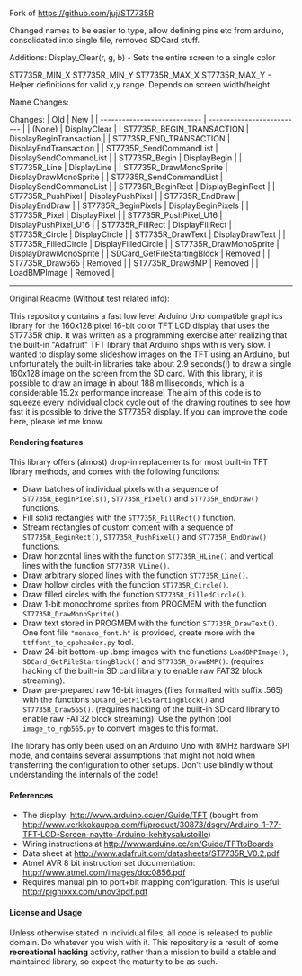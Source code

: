 Fork of https://github.com/juj/ST7735R

Changed names to be easier to type, allow defining pins etc from arduino, consolidated into single file, removed SDCard stuff.

Additions:
  Display_Clear(r, g, b) 
    - Sets the entire screen to a single color

  ST7735R_MIN_X
  ST7735R_MIN_Y
  ST7735R_MAX_X
  ST7735R_MAX_Y
    - Helper definitions for valid x,y range. Depends on screen width/height 

Name Changes:

Changes:
| Old                          | New                        |
| ---------------------------- | -------------------------- |
| (None)                       | DisplayClear               |
| ST7735R_BEGIN_TRANSACTION    | DisplayBeginTransaction    |
| ST7735R_END_TRANSACTION      | DisplayEndTransaction      |
| ST7735R_SendCommandList      | DisplaySendCommandList     |
| ST7735R_Begin                | DisplayBegin               |
| ST7735R_Line                 | DisplayLine                |
| ST7735R_DrawMonoSprite       | DisplayDrawMonoSprite      |
| ST7735R_SendCommandList      | DisplaySendCommandList     |
| ST7735R_BeginRect            | DisplayBeginRect           |
| ST7735R_PushPixel            | DisplayPushPixel           |
| ST7735R_EndDraw              | DisplayEndDraw             |
| ST7735R_BeginPixels          | DisplayBeginPixels         |
| ST7735R_Pixel                | DisplayPixel               |
| ST7735R_PushPixel_U16        | DisplayPushPixel_U16       |
| ST7735R_FillRect             | DisplayFillRect            |
| ST7735R_Circle               | DisplayCircle              |
| ST7735R_DrawText             | DisplayDrawText            |
| ST7735R_FilledCircle         | DisplayFilledCircle        |
| ST7735R_DrawMonoSprite       | DisplayDrawMonoSprite      |
| SDCard_GetFileStartingBlock  | Removed                    |
| ST7735R_Draw565              | Removed                    |
| ST7735R_DrawBMP              | Removed                    |
| LoadBMPImage                 | Removed                    |

_______________________________________________________________________________

Original Readme (Without test related info):

This repository contains a fast low level Arduino Uno compatible graphics library for the 160x128 pixel 16-bit color TFT LCD display that uses the ST7735R chip. It was written as a programming exercise after realizing that the built-in "Adafruit" TFT library that Arduino ships with is very slow. I wanted to display some slideshow images on the TFT using an Arduino, but unfortunately the built-in libraries take about 2.9 seconds(!) to draw a single 160x128 image on the screen from the SD card. With this library, it is possible to draw an image in about 188 milliseconds, which is a considerable 15.2x performance increase! The aim of this code is to squeeze every individual clock cycle out of the drawing routines to see how fast it is possible to drive the ST7735R display. If you can improve the code here, please let me know.

#### Rendering features

This library offers (almost) drop-in replacements for most built-in TFT library methods, and comes with the following functions:
  - Draw batches of individual pixels with a sequence of `ST7735R_BeginPixels()`, `ST7735R_Pixel()` and `ST7735R_EndDraw()` functions.
  - Fill solid rectangles with the `ST7735R_FillRect()` function.
  - Stream rectangles of custom content with a sequence of `ST7735R_BeginRect()`, `ST7735R_PushPixel()` and `ST7735R_EndDraw()` functions.
  - Draw horizontal lines with the function `ST7735R_HLine()` and vertical lines with the function `ST7735R_VLine()`.
  - Draw arbitrary sloped lines with the function `ST7735R_Line()`.
  - Draw hollow circles with the function `ST7735R_Circle()`.
  - Draw filled circles with the function `ST7735R_FilledCircle()`.
  - Draw 1-bit monochrome sprites from PROGMEM with the function `ST7735R_DrawMonoSprite()`.
  - Draw text stored in PROGMEM with the function `ST7735R_DrawText()`. One font file `"monaco_font.h"` is provided, create more with the `ttffont_to_cppheader.py` tool.
  - Draw 24-bit bottom-up .bmp images with the functions `LoadBMPImage()`, `SDCard_GetFileStartingBlock()` and `ST7735R_DrawBMP()`. (requires hacking of the built-in SD card library to enable raw FAT32 block streaming).
  - Draw pre-prepared raw 16-bit images (files formatted with suffix .565) with the functions `SDCard_GetFileStartingBlock()` and `ST7735R_Draw565()`. (requires hacking of the built-in SD card library to enable raw FAT32 block streaming). Use the python tool `image_to_rgb565.py` to convert images to this format.

The library has only been used on an Arduino Uno with 8MHz hardware SPI mode, and contains several assumptions that might not hold when transferring the configuration to other setups. Don't use blindly without understanding the internals of the code!

#### References

 - The display: http://www.arduino.cc/en/Guide/TFT (bought from http://www.verkkokauppa.com/fi/product/30873/dsgrv/Arduino-1-77-TFT-LCD-Screen-naytto-Arduino-kehitysalustoille)
 - Wiring instructions at http://www.arduino.cc/en/Guide/TFTtoBoards
 - Data sheet at http://www.adafruit.com/datasheets/ST7735R_V0.2.pdf
 - Atmel AVR 8 bit instruction set documentation: http://www.atmel.com/images/doc0856.pdf
 - Requires manual pin to port+bit mapping configuration. This is useful: http://pighixxx.com/unov3pdf.pdf

#### License and Usage

Unless otherwise stated in individual files, all code is released to public domain. Do whatever you wish with it. This repository is a result of some **recreational hacking** activity, rather than a mission to build a stable and maintained library, so expect the maturity to be as such.